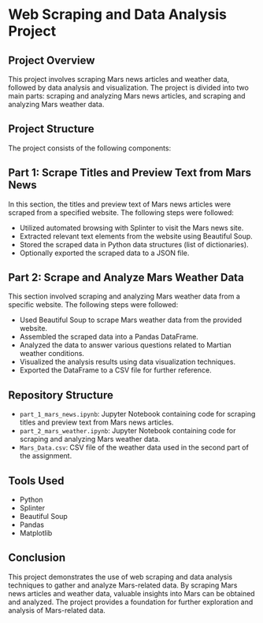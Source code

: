 # Web Scraping and Data Analysis Project

## Project Overview
This project involves scraping Mars news articles and weather data, followed by data analysis and visualization. The project is divided into two main parts: scraping and analyzing Mars news articles, and scraping and analyzing Mars weather data.

## Project Structure
The project consists of the following components:

## Part 1: Scrape Titles and Preview Text from Mars News
In this section, the titles and preview text of Mars news articles were scraped from a specified website. The following steps were followed:

- Utilized automated browsing with Splinter to visit the Mars news site.
- Extracted relevant text elements from the website using Beautiful Soup.
- Stored the scraped data in Python data structures (list of dictionaries).
- Optionally exported the scraped data to a JSON file.

## Part 2: Scrape and Analyze Mars Weather Data
This section involved scraping and analyzing Mars weather data from a specific website. The following steps were followed:

- Used Beautiful Soup to scrape Mars weather data from the provided website.
- Assembled the scraped data into a Pandas DataFrame.
- Analyzed the data to answer various questions related to Martian weather conditions.
- Visualized the analysis results using data visualization techniques.
- Exported the DataFrame to a CSV file for further reference.

## Repository Structure
- `part_1_mars_news.ipynb`: Jupyter Notebook containing code for scraping titles and preview text from Mars news articles.
- `part_2_mars_weather.ipynb`: Jupyter Notebook containing code for scraping and analyzing Mars weather data.
- `Mars_Data.csv`: CSV file of the weather data used in the second part of the assignment.

## Tools Used
- Python
- Splinter
- Beautiful Soup
- Pandas
- Matplotlib

## Conclusion
This project demonstrates the use of web scraping and data analysis techniques to gather and analyze Mars-related data. By scraping Mars news articles and weather data, valuable insights into Mars can be obtained and analyzed. The project provides a foundation for further exploration and analysis of Mars-related data.
